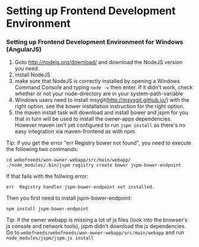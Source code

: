 # Setting up Frontend Development Environment


### Setting up Frontend Development Environment for Windows (AngularJS)

1. Goto <http://nodejs.org/download/> and download the NodeJS version you need.<br>
2. install NodeJS<br>
3. make sure that NodeJS is correctly installed by opening a Windows Command Console and typing `node -v` then enter. If it didn't work, check whether or not your node-directory are in your system-path-variable<br>
4. Windows users need to install msygit(http://msysgit.github.io/) with the right option. see the bower installation instruction for the right option.<br>
5. the maven install task will download and install bower and jspm for you that in turn will be used to install the owner-apps dependencies. However maven isn't yet configured to run `jspm install` as there's no easy integration via maven-frontend as with npm.

Tip: if you get the error "err Registry bower not found", you need to execute the following two commands:
```
cd webofneeds/won-owner-webapp/src/main/webapp/
./node_modules/.bin/jspm registry create bower jspm-bower-endpoint
```
If that fails with the follwing error:
```
err  Registry handler jspm-bower-endpoint not installed.
```
Then you first need to install jspm-bower-endpoint:
```
npm install jspm-bower-endpoint
```

Tip: if the owner webapp is missing a lot of js files (look into the browser's js console and network tools), jspm didn't download the js dependencies.
Go to `webofneeds/webofneeds/won-owner-webapp/src/main/webapp` and run `node_modules/jspm/jspm.js install`


<!--
### Building with IntelliJ

1. Conf-Folder
    1. Copy the `conf` folder to `conf.local`
    1. Adapt the properties files to your setup
1. Make sure you have the following external dependencies installed:
    * Maven 3.0.5 (+configured in your IntelliJ).
    * Tomcat 7.0.57 (+configured in your IntelliJ).
    * For the owner-app (a more detailed guide can be found [here](https://www.jetbrains.com/idea/help/using-gulp-task-runner.html#d588211e148))
        * Node.js (should be in your $PATH)[2]
        * Bower (should be in your $PATH)[2]
        * Git (should be in your $PATH)
        * Gulp (should be in your $PATH)[2]
        * Nodejs-plugin for IntelliJ
1. Import into IntelliJ via the Maven task
1. Create Gulp-configuration according to: <https://www.jetbrains.com/idea/help/using-gulp-task-runner.html#d588211e148>, pointing to the owner-app's gulpfile.js [1]
1. Create tomcat-configurations, e.g.:
    * After-launch: `http://localhost:8080/won/`
    * VM-Options: `-XX:MaxPermSize=250m -Dlogback.configurationFile=C:\WoN\webofneeds\webofneeds\conf.local\logback.xml -DWON_CONFIG_DIR=C:\WoN\webofneeds\webofneeds\conf.local -Dsolr.solr.home=C:\WoN\webofneeds\webofneeds\won-matcher-solr\target\won-matcher-solr-0.1-SNAPSHOT\siren\solr`
    * HTTP port: 8080
    * JMX port: 1099
    * Deployment
        * `won-node-webapp:war exploded` as `/won`
        * `won-owner-webapp:war exploded` as `/owner`
        * `apache-solr-3.5.0.war` as `/siren`
1. Make your tomcat deploy-configuration depend on the gulp configuration (don't forget to insert it *before* the packing of the `.war`-files) [1]

[1]: If you don't want to develop at the SCSS, you can skip these steps. Maven install will run gulp. If you do want to develop at the SCSS: Sadly there doesn't seem to be a way to run the gulp configuration when just reloading resources. During development you either need to run gulp manually (there's a handy `watch`-task in gulp) or restart the server every time to see the changes in the scss.

[2]: Should be automatically installed during maven-install thanks to the [frontend-maven-plugin](https://github.com/eirslett/frontend-maven-plugin)

A **major build speedup** can be achieved by running the maven install task with the `copy-*-dependencies` options enabled and then copying the war files from the most generic `target`-folder to `$TOMCAT/shared/lib` and afterwards always using the `skip-dependencies` option for maven install.
-->